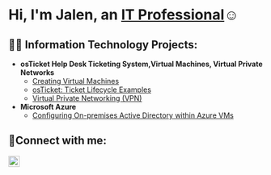 <h1>Hi, I'm Jalen, an <a href="https://linkedin.com/in/Jalen">IT Professional</a>☺</h1>

<h2>👨‍💻 Information Technology Projects:</h2>

- <b>osTicket Help Desk Ticketing System,Virtual Machines, Virtual Private Networks</b>
  - [Creating Virtual Machines](https://github.com/jalenallen21/Virtual-Machines)
  - [osTicket: Ticket Lifecycle Examples](https://github.com/jalenallen21/ticket-lifecycle)
  - [Virtual Private Networking (VPN)](https://github.com/jalenallen21/Virtual-Private-Network-Setup)
- <b>Microsoft Azure</b>
  - [Configuring On-premises Active Directory within Azure VMs](https://github.com/jalenallen21/configure-ad)
 

<h2>🤳Connect with me:</h2>

[<img align="left" alt="Jalen | LinkedIn" width="22px" src="https://cdn.jsdelivr.net/npm/simple-icons@v3/icons/linkedin.svg" />][linkedin]



[linkedin]: https://linkedin.com/in/Jalen
